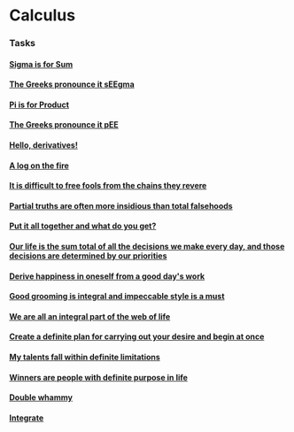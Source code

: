 # Calculus

### Tasks

#### [Sigma is for Sum](./0-sigma_is_for_sum)

#### [The Greeks pronounce it sEEgma](./1-seegma)

#### [Pi is for Product ](./2-pi_is_for_product)

#### [The Greeks pronounce it pEE](./3-pee)

#### [Hello, derivatives!](./4-hello_derivatives)

#### [A log on the fire](./5-log_on_fire)

#### [It is difficult to free fools from the chains they revere](./6-voltaire)

#### [Partial truths are often more insidious than total falsehoods](./7-partial_truths)

#### [Put it all together and what do you get?](./8-all-together)

#### [Our life is the sum total of all the decisions we make every day, and those decisions are determined by our priorities](./9-sum_total.py)

#### [Derive happiness in oneself from a good day's work](./10-matisse.py)

#### [Good grooming is integral and impeccable style is a must](./11-integral)

#### [We are all an integral part of the web of life](./12-integral)

#### [Create a definite plan for carrying out your desire and begin at once](./13-definite)

#### [My talents fall within definite limitations](./14-definite)

#### [Winners are people with definite purpose in life](./15-definite)

#### [Double whammy](./16-double)

#### [Integrate](./17-integrate.py)
